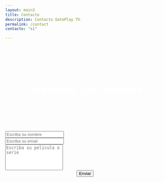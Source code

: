 ```yaml
---
layout: main3
title: Contacto
description: Contacto GotoPlay TV.
permalink: /contact
contacto: "si"

---
```



<div class="container-contact" style="padding-top:70px;">

  <h2 style="color: white; text-align: center; font-size:35px;">Envíanos tus Pedidos </h2>
  <p style="color:white; text-align:center; font-size:18px;"> Si tienes alguna pelicula o serie en especial que desees ver, escribela y envíanosla. La subiremos lo más pronto posible</p>

  <div id="form" class="contact-form">
    	<form name="gform" id="gform" enctype="text/plain" action="https://docs.google.com/forms/d/e/1FAIpQLSeCmC1oVzUsiUqGx3ajq_AgsQrGvL5nuZclYxirNNGEpx578g/formResponse?" target="hidden_iframe" onsubmit="submitted=true;">
																	<div class="form-group">
																		<input type="text" placeholder="Escriba su nombre" required  class="form-control" name="entry.2007477976" id="entry.2007477976" >
																	</div>
                                  <div class="form-group">
																		<input type="email" required placeholder="Escriba su email"  class="form-control" name="entry.2053442852" id="entry.2053442852" >
																	</div>
                                  <div class="form-group">
                                     <textarea required style="resize: none;" placeholder="Escriba su pelicula o serie" class="form-control rounded-0" name="entry.265896009" id="entry.265896009"  rows="5"></textarea>	
																	</div>
																	 <div class="form-group" align="center">
																		 <input type="submit" value="Enviar" class="btn btn-danger">
																	</div>
				</form>
			<iframe name="hidden_iframe" id="hidden_iframe" style="display:none;" onload="if(submitted) {}"></iframe>
  </div>




</div>


